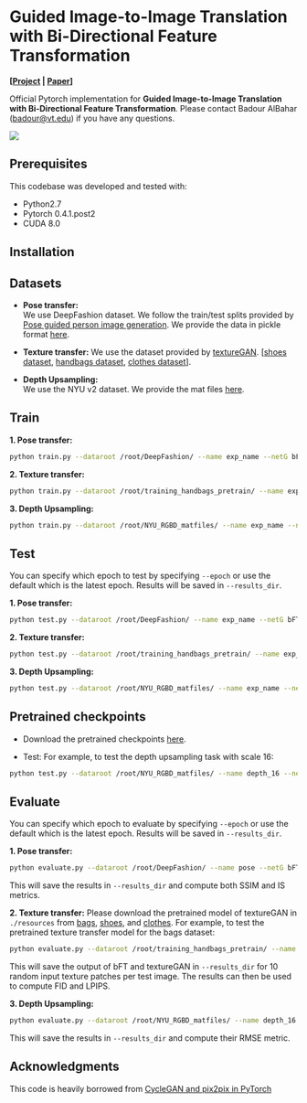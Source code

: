 # Guided Image-to-Image Translation with Bi-Directional Feature Transformation
**[[Project](https://filebox.ece.vt.edu/~Badour/guided_pix2pix.html) |  [Paper](https://filebox.ece.vt.edu/~Badour/guided_pix2pix.pdf)]**

Official Pytorch implementation for **Guided Image-to-Image Translation with Bi-Directional Feature Transformation**. 
Please contact Badour AlBahar (badour@vt.edu) if you have any questions.

<img src='https://filebox.ece.vt.edu/~Badour/figures/teaser.png'>

## Prerequisites
This codebase was developed and tested with:
- Python2.7
- Pytorch 0.4.1.post2
- CUDA 8.0

## Installation

## Datasets
- **Pose transfer:**  
We use DeepFashion dataset. We follow the train/test splits provided by [Pose guided person image generation](https://github.com/charliememory/Pose-Guided-Person-Image-Generation). We provide the data in pickle format [here](https://filebox.ece.vt.edu/~Badour/datasets/DeepFashion.zip).

- **Texture transfer:** 
We use the dataset provided by [textureGAN](https://github.com/janesjanes/Pytorch-TextureGAN). \[[shoes dataset](https://s3-us-west-2.amazonaws.com/texturegan/training_shoe.tar.gz), [handbags dataset](https://s3-us-west-2.amazonaws.com/texturegan/training_handbag.tar.gz), [clothes dataset](https://s3-us-west-2.amazonaws.com/texturegan/training_cloth.tar.gz)\].

- **Depth Upsampling:**  
We use the NYU v2 dataset. We provide the mat files [here](https://filebox.ece.vt.edu/~Badour/datasets/NYU_RGBD_matfiles.zip).

## Train
**1. Pose transfer:**  

```bash
python train.py --dataroot /root/DeepFashion/ --name exp_name --netG bFT_resnet --dataset_mode pose --input_nc 3 --guide_nc 18 --output_nc 3 --lr 0.0002 --niter 100 --niter_decay 0 --batch_size 8 --use_GAN --netD basic --beta1 0.9 --checkpoints_dir ./pose_checkpoints
```

**2. Texture transfer:** 

```bash
python train.py --dataroot /root/training_handbags_pretrain/ --name exp_name --netG bFT_unet --dataset_mode texture --input_nc 1 --guide_nc 4 --output_nc 3 --niter 100 --niter_decay 0 --batch_size 256 --lr 0.0002 --use_GAN --netD basic --n_layers 7 --beta1 .9 --checkpoints_dir ./texture_checkpoints
```

**3. Depth Upsampling:** 

```bash
python train.py --dataroot /root/NYU_RGBD_matfiles/ --name exp_name --netG bFT_resnet --dataset_mode depth --input_nc 1     --guide_nc 3 --output_nc 1 --lr 0.0002 --niter 500 --niter_decay 0 --batch_size 2 --checkpoints_dir ./depth_checkpoints --depthTask_scale [4, 8, or 16]
```

## Test
You can specify which epoch to test by specifying ```--epoch``` or use the default which is the latest epoch. Results will be saved in ```--results_dir```.

**1. Pose transfer:**  

```bash
python test.py --dataroot /root/DeepFashion/ --name exp_name --netG bFT_resnet --dataset_mode pose --input_nc 3 --guide_nc 18 --output_nc 3 --checkpoints_dir ./pose_checkpoints --task pose --results_dir ./pose_results
```

**2. Texture transfer:** 

```bash
python test.py --dataroot /root/training_handbags_pretrain/ --name exp_name --netG bFT_unet --n_layers 7 --dataset_mode texture --input_nc 1 --guide_nc 4 --output_nc 3 --checkpoints_dir ./texture_checkpoints --task texture --results_dir ./texture_results
```

**3. Depth Upsampling:** 

```bash
python test.py --dataroot /root/NYU_RGBD_matfiles/ --name exp_name --netG bFT_resnet --dataset_mode depth --input_nc 1 --guide_nc 3 --output_nc 1 --checkpoints_dir ./depth_checkpoints --task depth  --depthTask_scale [4, 8, or 16] --results_dir ./depth_results
```


## Pretrained checkpoints
- Download the pretrained checkpoints [here](https://filebox.ece.vt.edu/~Badour/guided_pix2pix_checkpoints/pretrained.zip).

- Test: For example, to test the depth upsampling task with scale 16:

```bash
python test.py --dataroot /root/NYU_RGBD_matfiles/ --name depth_16 --netG bFT_resnet --dataset_mode depth --input_nc 1 --guide_nc 3 --output_nc 1 --checkpoints_dir ./checkpoints/pretrained/ --task depth  --depthTask_scale 16 --results_dir ./depth_results
```

## Evaluate
You can specify which epoch to evaluate by specifying ```--epoch``` or use the default which is the latest epoch. Results will be saved in ```--results_dir```.

**1. Pose transfer:**  

```bash
python evaluate.py --dataroot /root/DeepFashion/ --name pose --netG bFT_resnet --dataset_mode pose --input_nc 3 --guide_nc 18 --output_nc 3 --checkpoints_dir ./checkpoints/pretrained/ --task pose --results_dir ./pose_results
```

This will save the results in ```--results_dir``` and compute both SSIM and IS metrics.

**2. Texture transfer:** 
 Please download the pretrained model of textureGAN in  ```./resources``` from [bags](https://s3-us-west-2.amazonaws.com/texturegan/textureD_final_allloss_handbag_3300.pth), [shoes](https://s3-us-west-2.amazonaws.com/texturegan/textureD_final_allloss_shoes_200.pth), and [clothes](https://s3-us-west-2.amazonaws.com/texturegan/final_cloth_finetune.pth). For example, to test the pretrained texture transfer model for the bags dataset:

```bash
python evaluate.py --dataroot /root/training_handbags_pretrain/ --name texture_bags --netG bFT_unet --n_layers 7 --dataset_mode texture --input_nc 1 --guide_nc 4 --output_nc 3 --checkpoints_dir ./checkpoints/pretrained/ --task texture --results_dir ./texture_results
```

This will save the output of bFT and textureGAN in ```--results_dir``` for 10 random input texture patches per test image. The results can then be used to compute FID and LPIPS. 

**3. Depth Upsampling:** 

```bash
python evaluate.py --dataroot /root/NYU_RGBD_matfiles/ --name depth_16 --netG bFT_resnet --dataset_mode depth --input_nc 1 --guide_nc 3 --output_nc 1 --checkpoints_dir ./checkpoints/pretrained/ --task depth  --depthTask_scale 16 --results_dir ./depth_results
```
This will save the results in ```--results_dir``` and compute their RMSE metric.


## Acknowledgments
This code is heavily borrowed from [CycleGAN and pix2pix in PyTorch](https://github.com/junyanz/pytorch-CycleGAN-and-pix2pix)
